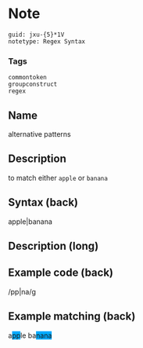 # Note
```
guid: jxu-{5}*1V
notetype: Regex Syntax
```

### Tags
```
commontoken
groupconstruct
regex
```

## Name
alternative patterns

## Description
to match either <code>apple</code> or <code>banana</code>

## Syntax (back)
apple|banana

## Description (long)


## Example code (back)
/pp|na/g

## Example matching (back)
a<span style="background-color: rgb(0, 170, 255);">pp</span>le
ba<span style="background-color: rgb(0, 170, 255);">nana</span>

